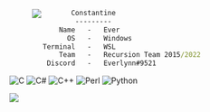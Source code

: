 >
><img align="left" src="https://cdn.discordapp.com/attachments/969537784803106827/1097176246212907069/0302872e5abcaf399f1440b3f2fd11f9.gif" />
>     
```bat
       Constantine
        ---------
    Name   -   Ever
      OS   -   Windows 
Terminal   -   WSL
    Team   -   Recursion Team 2015/2022
 Discord   -   Everlynn#9521
```

![C](https://img.shields.io/badge/c-%2300599C.svg?style=plastic&logo=c&logoColor=white) ![C#](https://img.shields.io/badge/c%23-%23239120.svg?style=plastic&logo=c-sharp&logoColor=white) ![C++](https://img.shields.io/badge/c++-%2300599C.svg?style=plastic&logo=c%2B%2B&logoColor=white) ![Perl](https://img.shields.io/badge/perl-%2339457E.svg?style=plastic&logo=perl&logoColor=white) ![Python](https://img.shields.io/badge/python-3670A0?style=plastic&logo=python&logoColor=ffdd54)

[![](https://visitcount.itsvg.in/api?id=cEverlynn&icon=2&color=12)](https://visitcount.itsvg.in)
